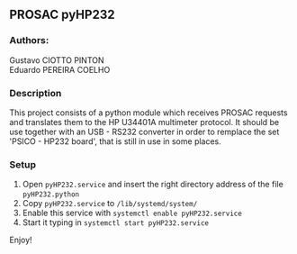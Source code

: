 ## PROSAC pyHP232

### Authors:
Gustavo CIOTTO PINTON  
Eduardo PEREIRA COELHO

### Description

This project consists of a python module which receives PROSAC requests and translates them to the HP U34401A multimeter protocol. It should be use together with an USB - RS232 converter in order to remplace the set 'PSICO - HP232 board', that is still in use in some places.

### Setup

1. Open `pyHP232.service` and insert the right directory address of the file `pyHP232.python`
2. Copy `pyHP232.service` to `/lib/systemd/system/`
3. Enable this service with `systemctl enable pyHP232.service`
4. Start it typing in `systemctl start pyHP232.service`

Enjoy!
